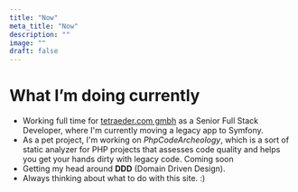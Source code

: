 ```yaml
---
title: "Now"
meta_title: "Now"
description: ""
image: ""
draft: false
---
```


# What I’m doing currently

- Working full time for [tetraeder.com gmbh](https://www.tetraeder.com) as a Senior Full Stack Developer, where I'm currently moving a legacy app to Symfony.
- As a pet project, I'm working on <span class="text-pink-700 dark:text-pink-600">*PhpCodeArcheology*</span>, which is a sort of static analyzer for PHP projects that assesses code quality and helps you get your hands dirty with legacy code. <span class="text-cyan-700 dark:text-cyan-600 font-bold">Coming soon</span>
- Getting my head around **DDD** (Domain Driven Design).
- Always thinking about what to do with this site. :)
